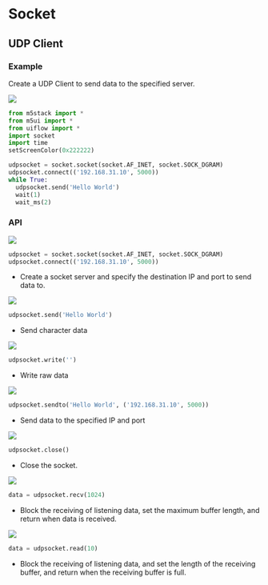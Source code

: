 
# Socket
## UDP Client

### Example

Create a UDP Client to send data to the specified server.

<img class="blockly_svg" src="https://m5stack.oss-cn-shenzhen.aliyuncs.com/resource/docs/static/assets/img/uiflow/blockly/advanced/socket/uiflow_block_socket_udp_client_example.svg"> 

```python
from m5stack import *
from m5ui import *
from uiflow import *
import socket
import time
setScreenColor(0x222222)

udpsocket = socket.socket(socket.AF_INET, socket.SOCK_DGRAM)
udpsocket.connect(('192.168.31.10', 5000))
while True:
  udpsocket.send('Hello World')
  wait(1)
  wait_ms(2)
```


### API

<img class="blockly_svg" src="https://m5stack.oss-cn-shenzhen.aliyuncs.com/resource/docs/static/assets/img/uiflow/blockly/advanced/socket/uiflow_block_socket_udp_client_start.svg"> 

```python
udpsocket = socket.socket(socket.AF_INET, socket.SOCK_DGRAM)
udpsocket.connect(('192.168.31.10', 5000))
```

- Create a socket server and specify the destination IP and port to send data to.


<img class="blockly_svg" src="https://m5stack.oss-cn-shenzhen.aliyuncs.com/resource/docs/static/assets/img/uiflow/blockly/advanced/socket/uiflow_block_socket_udp_client_sendmsg.svg"> 

```python
udpsocket.send('Hello World')
```

- Send character data


<img class="blockly_svg" src="https://m5stack.oss-cn-shenzhen.aliyuncs.com/resource/docs/static/assets/img/uiflow/blockly/advanced/socket/uiflow_block_socket_udp_client_sendto.svg"> 

```python
udpsocket.write('')
```

- Write raw data

<img class="blockly_svg" src="https://m5stack.oss-cn-shenzhen.aliyuncs.com/resource/docs/static/assets/img/uiflow/blockly/advanced/socket/uiflow_block_socket_udp_client_sendto.svg"> 

```python
udpsocket.sendto('Hello World', ('192.168.31.10', 5000))
```

- Send data to the specified IP and port

<img class="blockly_svg" src="https://m5stack.oss-cn-shenzhen.aliyuncs.com/resource/docs/static/assets/img/uiflow/blockly/advanced/socket/uiflow_block_socket_udp_client_close.svg"> 

```python
udpsocket.close()
```

- Close the socket.

<img class="blockly_svg" src="https://m5stack.oss-cn-shenzhen.aliyuncs.com/resource/docs/static/assets/img/uiflow/blockly/advanced/socket/uiflow_block_socket_udp_client_recv.svg"> 

```python
data = udpsocket.recv(1024)
```

- Block the receiving of listening data, set the maximum buffer length, and return when data is received.

<img class="blockly_svg" src="https://m5stack.oss-cn-shenzhen.aliyuncs.com/resource/docs/static/assets/img/uiflow/blockly/advanced/socket/uiflow_block_socket_udp_client_read.svg"> 

```python
data = udpsocket.read(10)
```

- Block the receiving of listening data, and set the length of the receiving buffer, and return when the receiving buffer is full.


